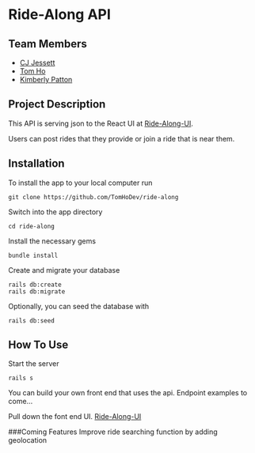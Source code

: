 # Ride-Along API 

## Team Members

- [CJ Jessett](https://github.com/cjessett)
- [Tom Ho](https://github.com/TomHoDev)
- [Kimberly Patton](http://github.com/kimberlypatton)

## Project Description

This API is serving json to the React UI at [Ride-Along-UI](https://github.com/cjessett/ride-along-ui). 

Users can post rides that they provide or join a ride that is near them. 

## Installation 
To install the app to your local computer run

    git clone https://github.com/TomHoDev/ride-along

Switch into the app directory

    cd ride-along

Install the necessary gems

    bundle install

Create and migrate your database

    rails db:create
    rails db:migrate

Optionally, you can seed the database with 

    rails db:seed

## How To Use
Start the server

    rails s

You can build your own front end that uses the api. 
Endpoint examples to come...

Pull down the font end UI. [Ride-Along-UI](https://github.com/cjessett/ride-along-ui)

###Coming Features
Improve ride searching function by adding geolocation


